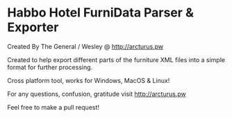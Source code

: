 # Habbo Hotel FurniData Parser & Exporter

Created By The General / Wesley @ http://arcturus.pw

Created to help export different parts of the furniture XML files into a simple format for further processing.

Cross platform tool, works for Windows, MacOS & Linux!

For any questions, confusion, gratitude visit http://arcturus.pw

Feel free to make a pull request!
